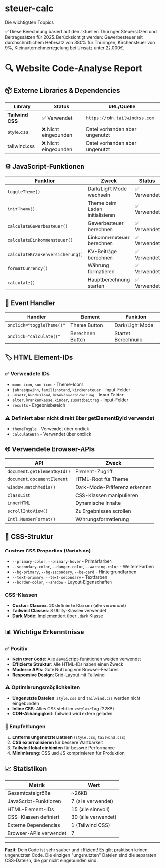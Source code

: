 # steuer-calc
Die wichtigsten Toppics

✅ Diese Berechnung basiert auf den aktuellen Thüringer Steuersätzen und Beitragssätzen für 2025. Berücksichtigt werden: Gewerbesteuer mit durchschnittlichem Hebesatz von 380% für Thüringen, Kirchensteuer von 9%, Kleinunternehmerregelung bei Umsatz unter 22.000€.








# 🔍 Website Code-Analyse Report

## 📦 Externe Libraries & Dependencies

| Library | Status | URL/Quelle |
|---------|--------|-------------|
| **Tailwind CSS** | ✅ Verwendet | `https://cdn.tailwindcss.com` |
| style.css | ❌ Nicht eingebunden | Datei vorhanden aber ungenutzt |
| tailwind.css | ❌ Nicht eingebunden | Datei vorhanden aber ungenutzt |

## ⚙️ JavaScript-Funktionen

| Funktion | Zweck | Status |
|----------|-------|--------|
| `toggleTheme()` | Dark/Light Mode wechseln | ✅ Verwendet |
| `initTheme()` | Theme beim Laden initialisieren | ✅ Verwendet |
| `calculateGewerbesteuer()` | Gewerbesteuer berechnen | ✅ Verwendet |
| `calculateEinkommensteuer()` | Einkommensteuer berechnen | ✅ Verwendet |
| `calculateKrankenversicherung()` | KV-Beiträge berechnen | ✅ Verwendet |
| `formatCurrency()` | Währung formatieren | ✅ Verwendet |
| `calculate()` | Hauptberechnung starten | ✅ Verwendet |

## 🎯 Event Handler

| Handler | Element | Funktion |
|---------|---------|----------|
| `onclick="toggleTheme()"` | Theme Button | Dark/Light Mode |
| `onclick="calculate()"` | Berechnen Button | Startet Berechnung |

## 🏷️ HTML Element-IDs

### ✅ Verwendete IDs
- `moon-icon`, `sun-icon` - Theme-Icons
- `jahresgewinn`, `familienstand`, `kirchensteuer` - Input-Felder
- `umsatz`, `bundesland`, `krankenversicherung` - Input-Felder
- `alter`, `krankenkasse`, `kinder`, `zusatzbeitrag` - Input-Felder
- `results` - Ergebnisbereich

### ⚠️ Definiert aber nicht direkt über getElementById verwendet
- `themeToggle` - Verwendet über onclick
- `calculateBtn` - Verwendet über onclick

## 🌐 Verwendete Browser-APIs

| API | Zweck |
|-----|-------|
| `document.getElementById()` | Element-Zugriff |
| `document.documentElement` | HTML-Root für Theme |
| `window.matchMedia()` | Dark-Mode-Präferenz erkennen |
| `classList` | CSS-Klassen manipulieren |
| `innerHTML` | Dynamische Inhalte |
| `scrollIntoView()` | Zu Ergebnissen scrollen |
| `Intl.NumberFormat()` | Währungsformatierung |

## 🎨 CSS-Struktur

### Custom CSS Properties (Variablen)
- `--primary-color`, `--primary-hover` - Primärfarben
- `--secondary-color`, `--danger-color`, `--warning-color` - Weitere Farben
- `--bg-primary`, `--bg-secondary`, `--bg-card` - Hintergrundfarben
- `--text-primary`, `--text-secondary` - Textfarben
- `--border-color`, `--shadow` - Layout-Eigenschaften

### CSS-Klassen
- **Custom Classes**: 30 definierte Klassen (alle verwendet)
- **Tailwind Classes**: 8 Utility-Klassen verwendet
- **Dark Mode**: Implementiert über `.dark` Klasse

## 📊 Wichtige Erkenntnisse

### ✅ Positiv
- **Kein toter Code**: Alle JavaScript-Funktionen werden verwendet
- **Effiziente Struktur**: Alle HTML-IDs haben einen Zweck
- **Moderne APIs**: Gute Nutzung von Browser-Features
- **Responsive Design**: Grid-Layout mit Tailwind

### ⚠️ Optimierungsmöglichkeiten
- **Ungenutzte Dateien**: `style.css` und `tailwind.css` werden nicht eingebunden
- **Inline CSS**: Alles CSS steht im `<style>`-Tag (22KB)
- **CDN-Abhängigkeit**: Tailwind wird extern geladen

### 🔧 Empfehlungen
1. **Entferne ungenutzte Dateien** (`style.css`, `tailwind.css`)
2. **CSS externalisieren** für bessere Wartbarkeit
3. **Tailwind lokal einbinden** für bessere Performance
4. **Minimierung**: CSS und JS komprimieren für Produktion

## 📈 Statistiken

| Metrik | Wert |
|--------|------|
| Gesamtdateigröße | ~26KB |
| JavaScript-Funktionen | 7 (alle verwendet) |
| HTML-Element-IDs | 15 (alle sinnvoll) |
| CSS-Klassen definiert | 30 (alle verwendet) |
| Externe Dependencies | 1 (Tailwind CSS) |
| Browser-APIs verwendet | 7 |

---

**Fazit**: Dein Code ist sehr sauber und effizient! Es gibt praktisch keinen ungenutzten Code. Die einzigen "ungenutzten" Dateien sind die separaten CSS-Dateien, die gar nicht eingebunden sind.